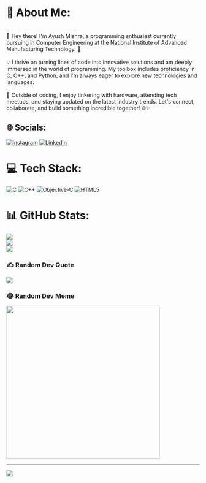 # 💫 About Me:
<br>👋 Hey there! I'm Ayush Mishra, a programming enthusiast currently pursuing in Computer Engineering at the National Institute of Advanced Manufacturing Technology. 🚀<br><br>💡 I thrive on turning lines of code into innovative solutions and am deeply immersed in the world of programming. My toolbox includes proficiency in C, C++, and Python, and I'm always eager to explore new technologies and languages.<br><br>🤖 Outside of coding, I enjoy tinkering with hardware, attending tech meetups, and staying updated on the latest industry trends. Let's connect, collaborate, and build something incredible together! 🌐✨


## 🌐 Socials:
[![Instagram](https://img.shields.io/badge/Instagram-%23E4405F.svg?logo=Instagram&logoColor=white)](https://instagram.com/ayush_mishra_1505) [![LinkedIn](https://img.shields.io/badge/LinkedIn-%230077B5.svg?logo=linkedin&logoColor=white)](https://www.linkedin.com/in/ayush-mishra-8b591a256/) 

# 💻 Tech Stack:
![C](https://img.shields.io/badge/c-%2300599C.svg?style=for-the-badge&logo=c&logoColor=white) ![C++](https://img.shields.io/badge/c++-%2300599C.svg?style=for-the-badge&logo=c%2B%2B&logoColor=white) ![Objective-C](https://img.shields.io/badge/OBJECTIVE--C-%233A95E3.svg?style=for-the-badge&logo=apple&logoColor=white) ![HTML5](https://img.shields.io/badge/html5-%23E34F26.svg?style=for-the-badge&logo=html5&logoColor=white)
# 📊 GitHub Stats:
![](https://github-readme-stats.vercel.app/api?username=ayushmishra15032005&theme=dark&hide_border=false&include_all_commits=true&count_private=false)<br/>
![](https://github-readme-streak-stats.herokuapp.com/?user=ayushmishra15032005&theme=dark&hide_border=false)<br/>
![](https://github-readme-stats.vercel.app/api/top-langs/?username=ayushmishra15032005&theme=dark&hide_border=false&include_all_commits=true&count_private=false&layout=compact)

### ✍️ Random Dev Quote
![](https://quotes-github-readme.vercel.app/api?type=horizontal&theme=radical)

### 😂 Random Dev Meme
<img src='https://randommeme-five.vercel.app/' style="height: 400px;"/>

---
[![](https://visitcount.itsvg.in/api?id=ayushmishra15032005&icon=0&color=0)](https://visitcount.itsvg.in)

